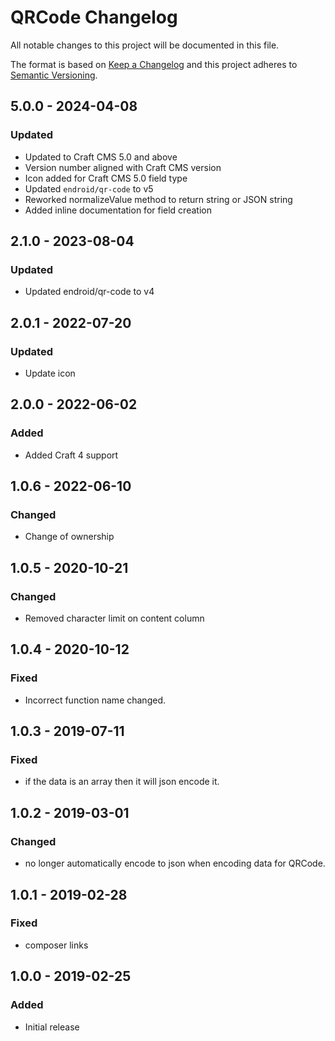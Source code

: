 # QRCode Changelog

All notable changes to this project will be documented in this file.

The format is based on [Keep a Changelog](http://keepachangelog.com/) and this project adheres to [Semantic Versioning](http://semver.org/).

## 5.0.0 - 2024-04-08
### Updated
- Updated to Craft CMS 5.0 and above
- Version number aligned with Craft CMS version
- Icon added for Craft CMS 5.0 field type
- Updated `endroid/qr-code` to v5
- Reworked normalizeValue method to return string or JSON string
- Added inline documentation for field creation

## 2.1.0 - 2023-08-04
### Updated
- Updated endroid/qr-code to v4

## 2.0.1 - 2022-07-20

### Updated

- Update icon

## 2.0.0 - 2022-06-02

### Added

- Added Craft 4 support

## 1.0.6 - 2022-06-10

### Changed

- Change of ownership

## 1.0.5 - 2020-10-21

### Changed

- Removed character limit on content column

## 1.0.4 - 2020-10-12

### Fixed

- Incorrect function name changed.

## 1.0.3 - 2019-07-11

### Fixed

-   if the data is an array then it will json encode it.

## 1.0.2 - 2019-03-01

### Changed

-   no longer automatically encode to json when encoding data for QRCode.

## 1.0.1 - 2019-02-28

### Fixed

-   composer links

## 1.0.0 - 2019-02-25

### Added

-   Initial release
